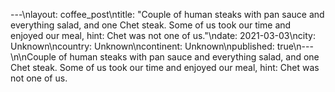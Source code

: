 ---\nlayout: coffee_post\ntitle: "Couple of human steaks with pan sauce and everything salad, and one Chet steak. Some of us took our time and enjoyed our meal, hint: Chet was not one of us."\ndate: 2021-03-03\ncity: Unknown\ncountry: Unknown\ncontinent: Unknown\npublished: true\n---\n\nCouple of human steaks with pan sauce and everything salad, and one Chet steak. Some of us took our time and enjoyed our meal, hint: Chet was not one of us.